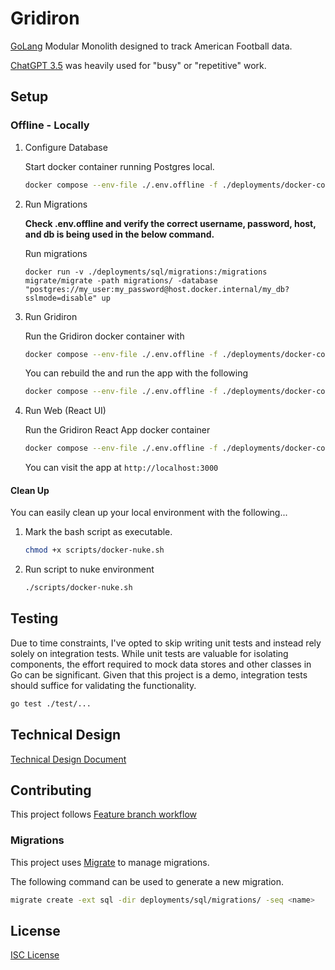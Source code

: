 # Gridiron

[GoLang](https://go.dev/learn/) Modular Monolith designed to track American Football data.

[ChatGPT 3.5](https://openai.com/blog/chatgpt) was heavily used for "busy" or "repetitive" work.

## Setup

### Offline - Locally

1. Configure Database

    Start docker container running Postgres local.
    ```bash
    docker compose --env-file ./.env.offline -f ./deployments/docker-compose.yml up gridiron-db -d
    ```

1. Run Migrations

    **Check .env.offline and verify the correct username, password, host, and db is being used in the below command.**

    Run migrations
    ```
    docker run -v ./deployments/sql/migrations:/migrations migrate/migrate -path migrations/ -database "postgres://my_user:my_password@host.docker.internal/my_db?sslmode=disable" up
    ```

1. Run Gridiron 

    Run the Gridiron docker container with
    ```bash
    docker compose --env-file ./.env.offline -f ./deployments/docker-compose.yml up -d gridiron-service
    ```

    You can rebuild the and run the app with the following
    ```bash
    docker compose --env-file ./.env.offline -f ./deployments/docker-compose.yml up -d --no-deps --build gridiron-service
    ```

1. Run Web (React UI)

    Run the Gridiron React App docker container
    ```bash
    docker compose --env-file ./.env.offline -f ./deployments/docker-compose.yml up gridiron-web -d
    ```

    You can visit the app at `http://localhost:3000`

#### Clean Up

You can easily clean up your local environment with the following...

1. Mark the bash script as executable.

    ```bash
    chmod +x scripts/docker-nuke.sh
    ```

2. Run script to nuke environment

    ```bash
    ./scripts/docker-nuke.sh
    ```

## Testing

Due to time constraints, I've opted to skip writing unit tests and instead rely solely on integration tests. While unit tests are valuable for isolating components, the effort required to mock data stores and other classes in Go can be significant. Given that this project is a demo, integration tests should suffice for validating the functionality.

```bash
go test ./test/...
```

## Technical Design

[Technical Design Document](docs/TECHNICAL_DESIGN.md)

## Contributing

This project follows [Feature branch workflow](https://docs.gitlab.com/ee/gitlab-basics/feature_branch_workflow.html)

### Migrations

This project uses [Migrate](https://github.com/golang-migrate/migrate) to manage migrations.

The following command can be used to generate a new migration.
```bash
migrate create -ext sql -dir deployments/sql/migrations/ -seq <name>
```

## License

[ISC License](LICENSE)
